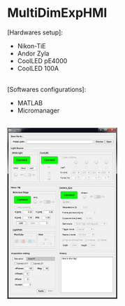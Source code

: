 # MultiDimExpHMI
[Hardwares setup]:
- Nikon-TiE
- Andor Zyla
- CoolLED pE4000
- CoolLED 100A

\
[Softwares configurations]:
- MATLAB
- Micromanager

\
<img src="https://github.com/xiangyu066/MultiDimExpHMI/blob/main/gui_screenshot.jpg" width="50%">
